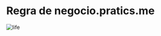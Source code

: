 # Regra de negocio.pratics.me

![life](https://github.com/SamuelvLopes/life.pratics.me/assets/51290633/e5148214-c980-4020-9c88-e1e2d704e2a7)
